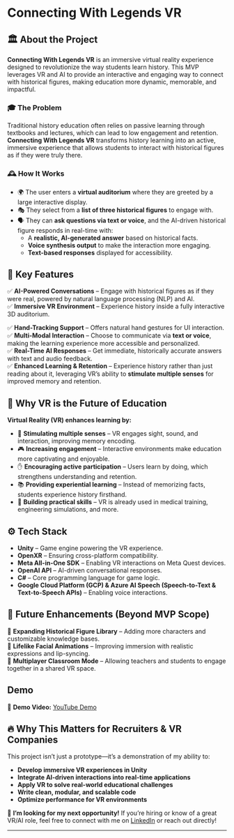 # Connecting With Legends VR

## 🏛️ About the Project

**Connecting With Legends VR** is an immersive virtual reality experience designed to revolutionize the way students learn history. This MVP leverages VR and AI to provide an interactive and engaging way to connect with historical figures, making education more dynamic, memorable, and impactful.

### 🎓 The Problem

Traditional history education often relies on passive learning through textbooks and lectures, which can lead to low engagement and retention. **Connecting With Legends VR** transforms history learning into an active, immersive experience that allows students to interact with historical figures as if they were truly there.

### 🕰️ How It Works

- 🌍 The user enters a **virtual auditorium** where they are greeted by a large interactive display.
- 🎭 They select from a **list of three historical figures** to engage with.
- 🗣️ They can **ask questions via text or voice**, and the AI-driven historical figure responds in real-time with:
  - A **realistic, AI-generated answer** based on historical facts.
  - **Voice synthesis output** to make the interaction more engaging.
  - **Text-based responses** displayed for accessibility.

## 🚀 Key Features

✅ **AI-Powered Conversations** – Engage with historical figures as if they were real, powered by natural language processing (NLP) and AI.\
✅ **Immersive VR Environment** – Experience history inside a fully interactive 3D auditorium.

✅ **Hand-Tracking Support** – Offers natural hand gestures for UI interaction.\
✅ **Multi-Modal Interaction** – Choose to communicate via **text or voice**, making the learning experience more accessible and personalized.\
✅ **Real-Time AI Responses** – Get immediate, historically accurate answers with text and audio feedback.\
✅ **Enhanced Learning & Retention** – Experience history rather than just reading about it, leveraging VR’s ability to **stimulate multiple senses** for improved memory and retention.

## 🎯 Why VR is the Future of Education

**Virtual Reality (VR) enhances learning by:**

- 🧠 **Stimulating multiple senses** – VR engages sight, sound, and interaction, improving memory encoding.
- 🎮 **Increasing engagement** – Interactive environments make education more captivating and enjoyable.
- ✋ **Encouraging active participation** – Users learn by doing, which strengthens understanding and retention.
- 📚 **Providing experiential learning** – Instead of memorizing facts, students experience history firsthand.
- 🏥 **Building practical skills** – VR is already used in medical training, engineering simulations, and more.

## ⚙️ Tech Stack

- **Unity** – Game engine powering the VR experience.
- **OpenXR** – Ensuring cross-platform compatibility.
- **Meta All-in-One SDK** – Enabling VR interactions on Meta Quest devices.
- **OpenAI API** – AI-driven conversational responses.
- **C#** – Core programming language for game logic.
- **Google Cloud Platform (GCP) & Azure AI Speech (Speech-to-Text & Text-to-Speech APIs)** – Enabling voice interactions.

## 📌 Future Enhancements (Beyond MVP Scope)

🔹 **Expanding Historical Figure Library** – Adding more characters and customizable knowledge bases.\
🔹 **Lifelike Facial Animations** – Improving immersion with realistic expressions and lip-syncing.\
🔹 **Multiplayer Classroom Mode** – Allowing teachers and students to engage together in a shared VR space.

## Demo

🎥 **Demo Video:** [YouTube Demo](https://www.youtube.com/watch?v=DS5vqyLZTHE)

## 🔥 Why This Matters for Recruiters & VR Companies

This project isn’t just a prototype—it’s a demonstration of my ability to:

- **Develop immersive VR experiences in Unity**
- **Integrate AI-driven interactions into real-time applications**
- **Apply VR to solve real-world educational challenges**
- **Write clean, modular, and scalable code**
- **Optimize performance for VR environments**

📩 **I’m looking for my next opportunity!** If you’re hiring or know of a great VR/AI role, feel free to connect with me on [LinkedIn](https://www.linkedin.com/in/daniel-alejandro-baquero/) or reach out directly!

---

